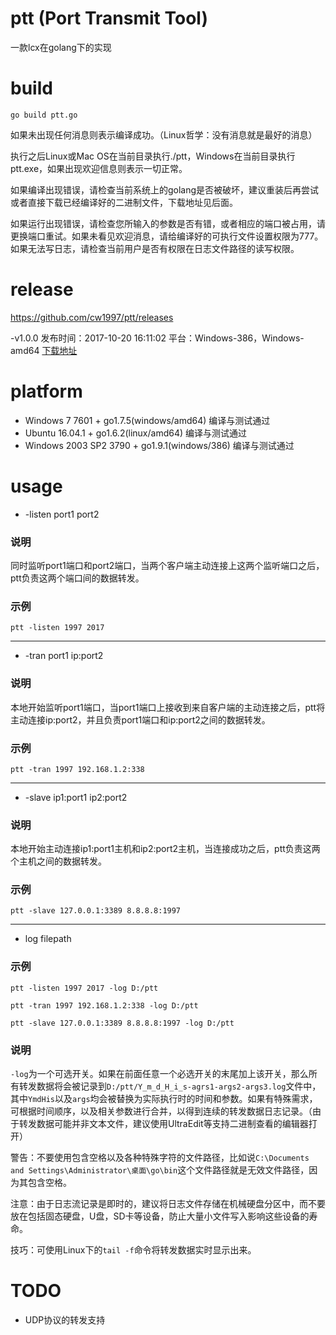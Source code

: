 # ptt (Port Transmit Tool)
一款lcx在golang下的实现

# build
`go build ptt.go`

如果未出现任何消息则表示编译成功。（Linux哲学：没有消息就是最好的消息）

执行之后Linux或Mac OS在当前目录执行./ptt，Windows在当前目录执行ptt.exe，如果出现欢迎信息则表示一切正常。

如果编译出现错误，请检查当前系统上的golang是否被破坏，建议重装后再尝试或者直接下载已经编译好的二进制文件，下载地址见后面。

如果运行出现错误，请检查您所输入的参数是否有错，或者相应的端口被占用，请更换端口重试。如果未看见欢迎消息，请给编译好的可执行文件设置权限为777。如果无法写日志，请检查当前用户是否有权限在日志文件路径的读写权限。

# release
https://github.com/cw1997/ptt/releases

-v1.0.0 发布时间：2017-10-20 16:11:02 平台：Windows-386，Windows-amd64 [下载地址](https://github.com/cw1997/ptt/releases/tag/v1.0.0) 

# platform
- Windows 7 7601 + go1.7.5(windows/amd64) 编译与测试通过
- Ubuntu 16.04.1 + go1.6.2(linux/amd64) 编译与测试通过
- Windows 2003 SP2 3790 + go1.9.1(windows/386) 编译与测试通过

# usage
- -listen port1 port2 

### 说明
同时监听port1端口和port2端口，当两个客户端主动连接上这两个监听端口之后，ptt负责这两个端口间的数据转发。

### 示例
`ptt -listen 1997 2017`

---

- -tran port1 ip:port2 

### 说明
本地开始监听port1端口，当port1端口上接收到来自客户端的主动连接之后，ptt将主动连接ip:port2，并且负责port1端口和ip:port2之间的数据转发。

### 示例
`ptt -tran 1997 192.168.1.2:338`

---

- -slave ip1:port1 ip2:port2

### 说明
本地开始主动连接ip1:port1主机和ip2:port2主机，当连接成功之后，ptt负责这两个主机之间的数据转发。

### 示例
`ptt -slave 127.0.0.1:3389 8.8.8.8:1997`

---

- log filepath

### 示例
`ptt -listen 1997 2017 -log D:/ptt`

`ptt -tran 1997 192.168.1.2:338 -log D:/ptt`

`ptt -slave 127.0.0.1:3389 8.8.8.8:1997 -log D:/ptt`

### 说明
`-log`为一个可选开关。如果在前面任意一个必选开关的末尾加上该开关，那么所有转发数据将会被记录到`D:/ptt/Y_m_d_H_i_s-agrs1-args2-args3.log`文件中，其中`YmdHis`以及`args`均会被替换为实际执行时的时间和参数。如果有特殊需求，可根据时间顺序，以及相关参数进行合并，以得到连续的转发数据日志记录。（由于转发数据可能并非文本文件，建议使用UltraEdit等支持二进制查看的编辑器打开）

警告：不要使用包含空格以及各种特殊字符的文件路径，比如说`C:\Documents and Settings\Administrator\桌面\go\bin`这个文件路径就是无效文件路径，因为其包含空格。

注意：由于日志流记录是即时的，建议将日志文件存储在机械硬盘分区中，而不要放在包括固态硬盘，U盘，SD卡等设备，防止大量小文件写入影响这些设备的寿命。

技巧：可使用Linux下的`tail -f`命令将转发数据实时显示出来。

# TODO
- UDP协议的转发支持
